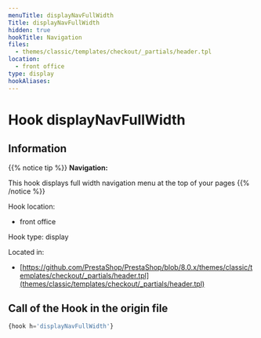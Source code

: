 ```yaml
---
menuTitle: displayNavFullWidth
Title: displayNavFullWidth
hidden: true
hookTitle: Navigation
files:
  - themes/classic/templates/checkout/_partials/header.tpl
location:
  - front office
type: display
hookAliases:
---
```


# Hook displayNavFullWidth

## Information

{{% notice tip %}}
**Navigation:** 

This hook displays full width navigation menu at the top of your pages
{{% /notice %}}

Hook location:
  - front office

Hook type: display

Located in: 
  - [https://github.com/PrestaShop/PrestaShop/blob/8.0.x/themes/classic/templates/checkout/_partials/header.tpl](themes/classic/templates/checkout/_partials/header.tpl)

## Call of the Hook in the origin file

```php
{hook h='displayNavFullWidth'}
```